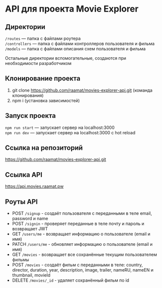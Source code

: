 # API для проекта Movie Explorer

## Директории

`/routes` — папка с файлами роутера  
`/controllers` — папка с файлами контроллеров пользователя и фильма   
`/models` — папка с файлами описания схем пользователя и фильма 
  
Остальные директории вспомогательные, создаются при необходимости разработчиком

## Клонирование проекта

1. git clone https://github.com/raamat/movies-explorer-api.git (команда клонирования)
2. npm i (установка зависимостей)

## Запуск проекта

`npm run start` — запускает сервер на localhost:3000  
`npm run dev` — запускает сервер на localhost:3000 с hot reload

## Ссылка на репозиторий

https://github.com/raamat/movies-explorer-api.git

## Ссылка API

https://api.movies.raamat.pw

## Роуты API

- POST `/signup` - создаёт пользователя с переданными в теле email, password и name
- POST `/signin` - проверяет переданные в теле почту и пароль и возвращает JWT
- GET `/users/me` - возвращает информацию о пользователе (email и имя)
- PATCH `/users/me` - обновляет информацию о пользователе (email и имя)
- GET `/movies` - возвращает все сохранённые текущим пользователем фильмы
- POST `/movies` - создаёт фильм с переданными в теле: country, director, duration, year, description, image, trailer, nameRU, nameEN и thumbnail, movieId
- DELETE `/movies/_id` - удаляет сохранённый фильм по id
